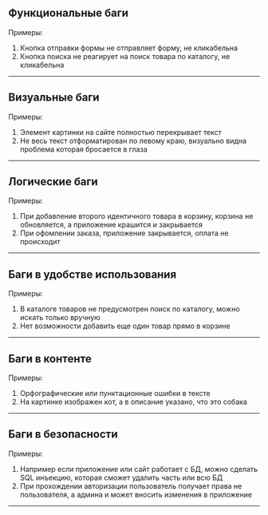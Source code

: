 ## Функциональные баги
Примеры: 
1) Кнопка отправки формы не отправляет форму, не кликабельна
2) Кнопка поиска не реагирует на поиск товара по каталогу, не кликабельна
***
## Визуальные баги 
Примеры: 
1) Элемент картинки на сайте полностью перекрывает текст 
2) Не весь текст отформатирован по левому краю, визуально видна проблема которая бросается в глаза
***
## Логические баги 
Примеры: 
1) При добавление второго идентичного товара в корзину, корзина не обновляется, а приложение крашится и закрывается
2) При офомлении заказа, приложение закрывается, оплата не происходит
***
## Баги в удобстве использования 
Примеры: 
1) В каталоге товаров не предусмотрен поиск по каталогу, можно искать только вручную 
2) Нет возможности добавить еще один товар прямо в корзине 
***
## Баги в контенте 
Примеры: 
1) Орфографические или пунктационные ошибки в тексте 
2) На картинке изображен кот, а в описание указано, что это собака
***
## Баги в безопасности
Примеры: 
1) Например если приложение или сайт работает с БД, можно сделать SQL инъекцию, которая сможет удалить часть или всю БД
2) При прохождении авторизации пользователь получает права не пользователя, а админа и может вносить изменения в приложение 
***
